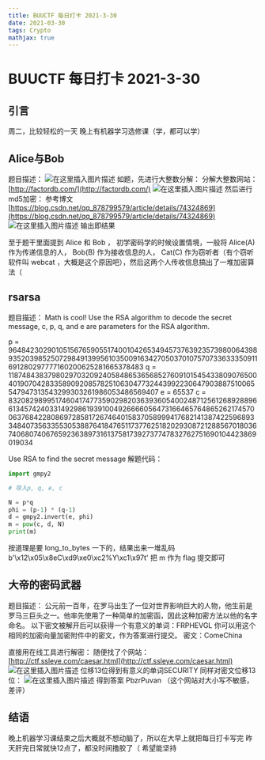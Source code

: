 ```yaml
---
title: BUUCTF 每日打卡 2021-3-30
date: 2021-03-30
tags: Crypto
mathjax: true
---
```


# BUUCTF 每日打卡 2021-3-30

## 引言

周二，比较轻松的一天
晚上有机器学习选修课（学，都可以学）



## Alice与Bob

题目描述：
![在这里插入图片描述](https://img-blog.csdnimg.cn/20210330075927447.png?x-oss-process=image/watermark,type_ZmFuZ3poZW5naGVpdGk,shadow_10,text_aHR0cHM6Ly9ibG9nLmNzZG4ubmV0L3dlaXhpbl81MjQ0NjA5NQ==,size_16,color_FFFFFF,t_70)
如题，先进行大整数分解：
分解大整数网站：[http://factordb.com/](http://factordb.com/)
![在这里插入图片描述](https://img-blog.csdnimg.cn/20210330075551151.png?x-oss-process=image/watermark,type_ZmFuZ3poZW5naGVpdGk,shadow_10,text_aHR0cHM6Ly9ibG9nLmNzZG4ubmV0L3dlaXhpbl81MjQ0NjA5NQ==,size_16,color_FFFFFF,t_70)
然后进行md5加密：
参考博文[https://blog.csdn.net/qq_878799579/article/details/74324869](https://blog.csdn.net/qq_878799579/article/details/74324869)
![在这里插入图片描述](https://img-blog.csdnimg.cn/20210330080410603.png?x-oss-process=image/watermark,type_ZmFuZ3poZW5naGVpdGk,shadow_10,text_aHR0cHM6Ly9ibG9nLmNzZG4ubmV0L3dlaXhpbl81MjQ0NjA5NQ==,size_16,color_FFFFFF,t_70)
输出即结果

至于题干里面提到 Alice 和 Bob ， 初学密码学的时候设置情境，一般将 Alice(A) 作为传递信息的人， Bob(B) 作为接收信息的人， Cat(C) 作为窃听者（有个窃听软件叫 webcat ，大概是这个原因吧），然后这两个人传收信息搞出了一堆加密算法（



## rsarsa

题目描述：
Math is cool! Use the RSA algorithm to decode the secret message, c, p, q, and e are parameters for the RSA algorithm.

p =  9648423029010515676590551740010426534945737639235739800643989352039852507298491399561035009163427050370107570733633350911691280297777160200625281665378483
q =  11874843837980297032092405848653656852760910154543380907650040190704283358909208578251063047732443992230647903887510065547947313543299303261986053486569407
e =  65537
c =  83208298995174604174773590298203639360540024871256126892889661345742403314929861939100492666605647316646576486526217457006376842280869728581726746401583705899941768214138742259689334840735633553053887641847651173776251820293087212885670180367406807406765923638973161375817392737747832762751690104423869019034

Use RSA to find the secret message
解题代码：
```python
import gmpy2

# 导入p, q, e, c

N = p*q
phi = (p-1) * (q-1)
d = gmpy2.invert(e, phi)
m = pow(c, d, N)
print(m)
```
按道理是要 long_to_bytes 一下的，结果出来一堆乱码 b'\x12\x05\x8eC\xd9\xe0\xc2%Y\xc1\x97t'
把 m 作为 flag 提交即可



## 大帝的密码武器

题目描述：
公元前一百年，在罗马出生了一位对世界影响巨大的人物，他生前是罗马三巨头之一。他率先使用了一种简单的加密函，因此这种加密方法以他的名字命名。
以下密文被解开后可以获得一个有意义的单词：FRPHEVGL
你可以用这个相同的加密向量加密附件中的密文，作为答案进行提交。
密文：ComeChina

直接用在线工具进行解密：
随便找了个网站：[http://ctf.ssleye.com/caesar.html](http://ctf.ssleye.com/caesar.html)
![在这里插入图片描述](https://img-blog.csdnimg.cn/20210330082924129.png?x-oss-process=image/watermark,type_ZmFuZ3poZW5naGVpdGk,shadow_10,text_aHR0cHM6Ly9ibG9nLmNzZG4ubmV0L3dlaXhpbl81MjQ0NjA5NQ==,size_16,color_FFFFFF,t_70)
位移13位得到有意义的单词SECURITY
同样对密文位移13位：
![在这里插入图片描述](https://img-blog.csdnimg.cn/20210330083129893.png?x-oss-process=image/watermark,type_ZmFuZ3poZW5naGVpdGk,shadow_10,text_aHR0cHM6Ly9ibG9nLmNzZG4ubmV0L3dlaXhpbl81MjQ0NjA5NQ==,size_16,color_FFFFFF,t_70)
得到答案 PbzrPuvan
（这个网站对大小写不敏感，差评）



## 结语

晚上机器学习课结束之后大概就不想动脑了，所以在大早上就把每日打卡写完
昨天肝完日常就快12点了，都没时间撸胶了（
希望能坚持